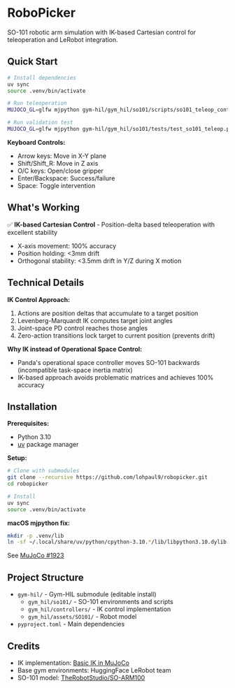 # RoboPicker

SO-101 robotic arm simulation with IK-based Cartesian control for teleoperation and LeRobot integration.

## Quick Start

```bash
# Install dependencies
uv sync
source .venv/bin/activate

# Run teleoperation
MUJOCO_GL=glfw mjpython gym-hil/gym_hil/so101/scripts/so101_teleop_continuous.py

# Run validation test
MUJOCO_GL=glfw mjpython gym-hil/gym_hil/so101/tests/test_so101_teleop.py
```

**Keyboard Controls:**
- Arrow keys: Move in X-Y plane
- Shift/Shift_R: Move in Z axis
- O/C keys: Open/close gripper
- Enter/Backspace: Success/failure
- Space: Toggle intervention

## What's Working

✅ **IK-based Cartesian Control** - Position-delta based teleoperation with excellent stability
- X-axis movement: 100% accuracy
- Position holding: <3mm drift
- Orthogonal stability: <3.5mm drift in Y/Z during X motion

## Technical Details

**IK Control Approach:**
1. Actions are position deltas that accumulate to a target position
2. Levenberg-Marquardt IK computes target joint angles
3. Joint-space PD control reaches those angles
4. Zero-action transitions lock target to current position (prevents drift)

**Why IK instead of Operational Space Control:**
- Panda's operational space controller moves SO-101 backwards (incompatible task-space inertia matrix)
- IK-based approach avoids problematic matrices and achieves 100% accuracy

## Installation

**Prerequisites:**
- Python 3.10
- [uv](https://github.com/astral-sh/uv) package manager

**Setup:**
```bash
# Clone with submodules
git clone --recursive https://github.com/lohpaul9/robopicker.git
cd robopicker

# Install
uv sync
source .venv/bin/activate
```

**macOS mjpython fix:**
```bash
mkdir -p .venv/lib
ln -sf ~/.local/share/uv/python/cpython-3.10.*/lib/libpython3.10.dylib .venv/lib/
```
See [MuJoCo #1923](https://github.com/google-deepmind/mujoco/issues/1923)

## Project Structure

- `gym-hil/` - Gym-HIL submodule (editable install)
  - `gym_hil/so101/` - SO-101 environments and scripts
  - `gym_hil/controllers/` - IK control implementation
  - `gym_hil/assets/SO101/` - Robot model
- `pyproject.toml` - Main dependencies

## Credits

- IK implementation: [Basic IK in MuJoCo](https://alefram.github.io/posts/Basic-inverse-kinematics-in-Mujoco)
- Base gym environments: HuggingFace LeRobot team
- SO-101 model: [TheRobotStudio/SO-ARM100](https://github.com/TheRobotStudio/SO-ARM100)
